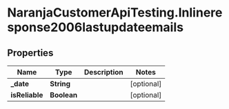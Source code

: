 # NaranjaCustomerApiTesting.Inlineresponse2006lastupdateemails

## Properties

Name | Type | Description | Notes
------------ | ------------- | ------------- | -------------
**_date** | **String** |  | [optional] 
**isReliable** | **Boolean** |  | [optional] 


